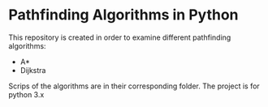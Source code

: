 # Pathfinding Algorithms in Python

This repository is created in order to examine different pathfinding algorithms:
* A*
* Dijkstra

Scrips of the algorithms are in their corresponding folder.
The project is for python 3.x
